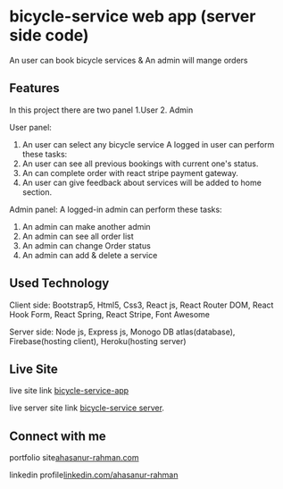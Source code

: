 # bicycle-service web app (server side code)

An user can book bicycle services & An admin will mange orders


## Features

In this project there are two panel 1.User 2. Admin

User panel: 
1. An user can select any bicycle service
A logged in user can perform these tasks:
2. An user can see all previous bookings with current one's status.
3. An can complete order with react stripe payment gateway.
4. An user can give feedback about services will be added to home section.

Admin panel: 
A logged-in admin can perform these tasks:
1. An admin can make another admin 
2. An admin can see all order list
3. An admin can change Order status
4. An admin can add & delete a service 


## Used Technology

Client side: Bootstrap5, Html5, Css3, React js, React Router DOM, React Hook Form, React Spring, React Stripe, Font Awesome

Server side: Node js, Express js, Monogo DB atlas(database), Firebase(hosting client), Heroku(hosting server)

## Live Site

live site link [bicycle-service-app](https://bicycle-service-6512c.firebaseapp.com/)

live server site link [bicycle-service server](https://immense-wildwood-36980.herokuapp.com/).


## Connect with me
portfolio site[ahasanur-rahman.com](https://ahasanur-rahman.web.app/)

linkedin profile[linkedin.com/ahasanur-rahman](https://www.linkedin.com/in/ahasanur-rahman-a10925202/)




